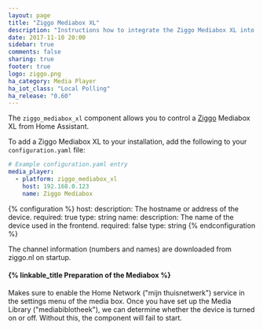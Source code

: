 ```yaml
---
layout: page
title: "Ziggo Mediabox XL"
description: "Instructions how to integrate the Ziggo Mediabox XL into Home Assistant."
date: 2017-11-10 20:00
sidebar: true
comments: false
sharing: true
footer: true
logo: ziggo.png
ha_category: Media Player
ha_iot_class: "Local Polling"
ha_release: "0.60"
---
```


The `ziggo_mediabox_xl` component allows you to control a [Ziggo](https://www.ziggo.nl/) Mediabox XL from Home Assistant.

To add a Ziggo Mediabox XL to your installation, add the following to your `configuration.yaml` file:

```yaml
# Example configuration.yaml entry
media_player:
  - platform: ziggo_mediabox_xl
    host: 192.168.0.123
    name: Ziggo Mediabox
```

{% configuration %}
  host:
    description: The hostname or address of the device.
    required: true
    type: string
  name:
    description: The name of the device used in the frontend.
    required: false
    type: string
{% endconfiguration %}

The channel information (numbers and names) are downloaded from ziggo.nl on startup.

#### {% linkable_title Preparation of the Mediabox %}

Makes sure to enable the Home Network ("mijn thuisnetwerk") service in the settings menu of the media box. Once you have set up the Media Library ("mediabiblotheek"), we can determine whether the device is turned on or off. Without this, the component will fail to start.
